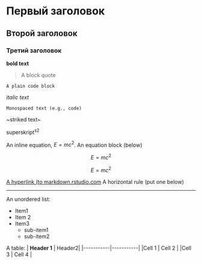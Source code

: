 # Первый заголовок
## Второй заголовок
### Третий заголовок
**bold text**
> A block quote
```
A plain code block
```

_italic text_

`
Monospaced text (e.g., code)
`

~striked text~

superskript<sup>s2</sup>

An inline equation, $E=mc^2$. An equation block (below)

$$E=mc^2$$

$$E=mc^2$$

[A hyperlink (to markdown.rstudio.com](https://rmarkdown.rstudio.com/)
A horizontal rule (put one below)

---
An unordered list:
* Item1
* Item 2
* Item3
  - sub-item1
  - sub-item2
 
A table:
| **Header 1** | Header2|
|-----------|-----------|
|Cell 1     | Cell 2    |
|Cell 3     | Cell 4    |
